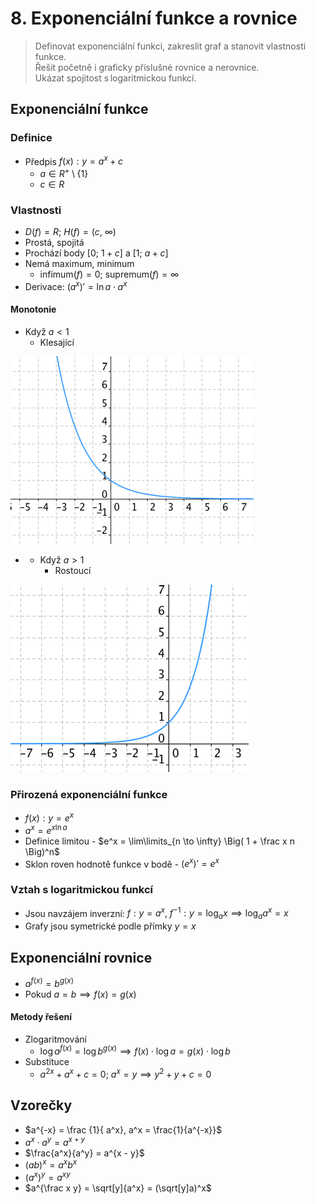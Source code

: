 # 8. Exponenciální funkce a rovnice

> Definovat exponenciální funkci, zakreslit graf a stanovit vlastnosti funkce. \
> Řešit početně i graficky příslušné rovnice a nerovnice. \
> Ukázat spojitost s logaritmickou funkcí.

## Exponenciální funkce

### Definice

- Předpis $f(x) : y = a^x + c$
  - $a \in R^+ \setminus \{1\}$
  - $c \in R$

### Vlastnosti

- $D(f) = R; \ H(f) = (c, \ \infty)$
- Prostá, spojitá
- Prochází body $[0; \ 1 + c]$ a $[1; \ a + c]$
- Nemá maximum, minimum
  - $\text{infimum}(f) = 0; \ \text{supremum}(f) = \infty$
- Derivace: $(a^x)' = \ln a \cdot a^x$

#### Monotonie

- Když $a < 1$
  - Klesající

![Klesající exponenciální funkce](./klesajici.png)

- - Když $a>1$
    - Rostoucí

![Roustocí exponenciální funkce](./rostouci.png)

### Přirozená exponenciální funkce

- $f(x):y = e^x$
- $a^x = e^{x \ln{a}}$
- Definice limitou - $e^x = \lim\limits_{n  \to \infty} \Big( 1 + \frac x n \Big)^n$
- Sklon roven hodnotě funkce v bodě - $(e^x)' = e^x$

### Vztah s logaritmickou funkcí

- Jsou navzájem inverzní: $f: y = a^x, \ f^{-1}: y = \log_a{x} \implies \log_a{a^x} = x$
- Grafy jsou symetrické podle přímky $y = x$

## Exponenciální rovnice

- $a^{f(x)} = b^{g(x)}$
- Pokud $a = b \implies f(x) = g(x)$

#### Metody řešení

- Zlogaritmování
  - $\log{a}^{f(x)} = \log {b}^{g(x)} \implies f(x) \cdot \log a = g(x) \cdot \log b$
- Substituce
  - $a^{2x} + a^x + c = 0; \ a^x = y \implies y^2 + y + c = 0$

## Vzorečky

- $a^{-x} = \frac {1}{ a^x}, a^x = \frac{1}{a^{-x}}$
- $a^x \cdot a^y = a^{x + y}$
- $\frac{a^x}{a^y} = a^{x - y}$
- $(ab)^x = a^x b^x$
- $(a^x)^y = a^{xy}$
- $a^{\frac x y} = \sqrt[y]{a^x} = (\sqrt[y]a)^x$

